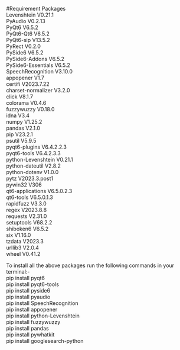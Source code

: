 #Requirement Packages  
Levenshtein      V0.21.1  
PyAudio          V0.2.13  
PyQt6            V6.5.2  
PyQt6-Qt6        V6.5.2  
PyQt6-sip        V13.5.2  
PyRect           V0.2.0  
PySide6          V6.5.2  
PySide6-Addons   V6.5.2  
PySide6-Essentials V6.5.2  
SpeechRecognition V3.10.0  
appopener        V1.7  
certifi          V2023.7.22  
charset-normalizer V3.2.0  
click            V8.1.7  
colorama         V0.4.6  
fuzzywuzzy       V0.18.0  
idna             V3.4  
numpy            V1.25.2  
pandas           V2.1.0  
pip              V23.2.1  
psutil           V5.9.5  
pyqt6-plugins    V6.4.2.2.3  
pyqt6-tools      V6.4.2.3.3  
python-Levenshtein V0.21.1  
python-dateutil  V2.8.2  
python-dotenv    V1.0.0  
pytz             V2023.3.post1  
pywin32          V306  
qt6-applications V6.5.0.2.3  
qt6-tools        V6.5.0.1.3  
rapidfuzz        V3.3.0  
regex            V2023.8.8  
requests         V2.31.0  
setuptools       V68.2.2  
shiboken6        V6.5.2  
six              V1.16.0  
tzdata           V2023.3  
urllib3          V2.0.4  
wheel            V0.41.2  

To install all the above packages run the following commands in your terminal:-  
pip install pyqt6  
pip install pyqt6-tools  
pip install pyside6  
pip install pyaudio  
pip install SpeechRecognition  
pip install appopener   
pip install python-Levenshtein <!--to fasten fuzzywuzzy  -->  
pip install fuzzywuzzy  
pip install pandas  
pip install pywhatkit  
pip install googlesearch-python